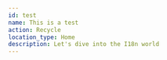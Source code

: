 ```yaml
---
id: test
name: This is a test
action: Recycle
location_type: Home
description: Let's dive into the I18n world
---
```


